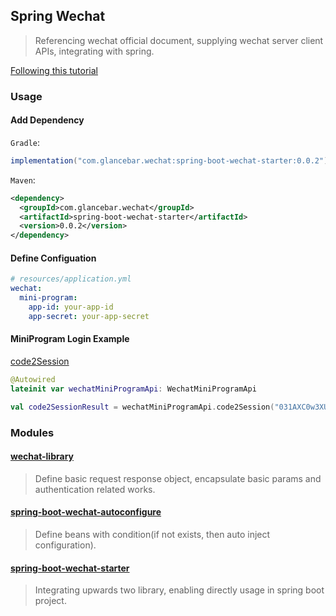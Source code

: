 ## Spring Wechat

> Referencing wechat official document, supplying wechat server client APIs, integrating with spring.

[Following this tutorial](https://reflectoring.io/spring-boot-starter/)

### Usage

#### Add Dependency

`Gradle`:

~~~groovy
implementation("com.glancebar.wechat:spring-boot-wechat-starter:0.0.2")
~~~

`Maven`:

~~~xml
<dependency>
  <groupId>com.glancebar.wechat</groupId>
  <artifactId>spring-boot-wechat-starter</artifactId>
  <version>0.0.2</version>
</dependency>
~~~



#### Define Configuation

~~~yaml
# resources/application.yml
wechat:
  mini-program:
    app-id: your-app-id
    app-secret: your-app-secret
~~~



#### MiniProgram Login Example

[code2Session](https://developers.weixin.qq.com/miniprogram/dev/api-backend/open-api/login/auth.code2Session.html)

~~~kotlin
@Autowired
lateinit var wechatMiniProgramApi: WechatMiniProgramApi

val code2SessionResult = wechatMiniProgramApi.code2Session("031AXC0w3XU3LV2rqy0w3icRl42AXC0C")
~~~




### Modules

#### [wechat-library](https://github.com/yisen-cai/spring-wechat/tree/master/wechat-library)

> Define basic request response object, encapsulate basic params and authentication related works.


#### [spring-boot-wechat-autoconfigure](https://github.com/yisen-cai/spring-wechat/tree/master/spring-boot-wechat-autoconfigure)

> Define beans with condition(if not exists, then auto inject configuration).

#### [spring-boot-wechat-starter](https://github.com/yisen-cai/spring-wechat/tree/master/spring-boot-wechat-starter)

> Integrating upwards two library, enabling directly usage in spring boot project.

